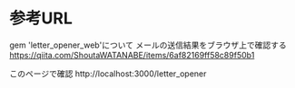 # 参考URL
gem 'letter_opener_web'について
メールの送信結果をブラウザ上で確認する
https://qiita.com/ShoutaWATANABE/items/6af82169ff58c89f50b1

このページで確認
http://localhost:3000/letter_opener
